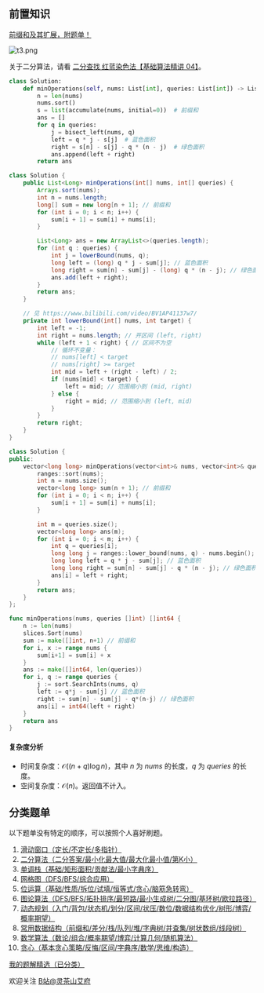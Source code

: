 ## 前置知识

[前缀和及其扩展，附题单！](https://leetcode.cn/problems/range-sum-query-immutable/solution/qian-zhui-he-ji-qi-kuo-zhan-fu-ti-dan-py-vaar/)

![t3.png](https://pic.leetcode.cn/1679808210-FVsAou-t3.png)

关于二分算法，请看 [二分查找 红蓝染色法【基础算法精讲 04】](https://www.bilibili.com/video/BV1AP41137w7/)。

```py [sol-Python3]
class Solution:
    def minOperations(self, nums: List[int], queries: List[int]) -> List[int]:
        n = len(nums)
        nums.sort()
        s = list(accumulate(nums, initial=0))  # 前缀和
        ans = []
        for q in queries:
            j = bisect_left(nums, q)
            left = q * j - s[j]  # 蓝色面积
            right = s[n] - s[j] - q * (n - j)  # 绿色面积
            ans.append(left + right)
        return ans
```

```java [sol-Java]
class Solution {
    public List<Long> minOperations(int[] nums, int[] queries) {
        Arrays.sort(nums);
        int n = nums.length;
        long[] sum = new long[n + 1]; // 前缀和
        for (int i = 0; i < n; i++) {
            sum[i + 1] = sum[i] + nums[i];
        }

        List<Long> ans = new ArrayList<>(queries.length);
        for (int q : queries) {
            int j = lowerBound(nums, q);
            long left = (long) q * j - sum[j]; // 蓝色面积
            long right = sum[n] - sum[j] - (long) q * (n - j); // 绿色面积
            ans.add(left + right);
        }
        return ans;
    }

    // 见 https://www.bilibili.com/video/BV1AP41137w7/
    private int lowerBound(int[] nums, int target) {
        int left = -1;
        int right = nums.length; // 开区间 (left, right)
        while (left + 1 < right) { // 区间不为空
            // 循环不变量：
            // nums[left] < target
            // nums[right] >= target
            int mid = left + (right - left) / 2;
            if (nums[mid] < target) {
                left = mid; // 范围缩小到 (mid, right)
            } else {
                right = mid; // 范围缩小到 (left, mid)
            }
        }
        return right;
    }
}
```

```cpp [sol-C++]
class Solution {
public:
    vector<long long> minOperations(vector<int>& nums, vector<int>& queries) {
        ranges::sort(nums);
        int n = nums.size();
        vector<long long> sum(n + 1); // 前缀和
        for (int i = 0; i < n; i++) {
            sum[i + 1] = sum[i] + nums[i];
        }

        int m = queries.size();
        vector<long long> ans(m);
        for (int i = 0; i < m; i++) {
            int q = queries[i];
            long long j = ranges::lower_bound(nums, q) - nums.begin();
            long long left = q * j - sum[j]; // 蓝色面积
            long long right = sum[n] - sum[j] - q * (n - j); // 绿色面积
            ans[i] = left + right;
        }
        return ans;
    }
};
```

```go [sol-Go]
func minOperations(nums, queries []int) []int64 {
	n := len(nums)
	slices.Sort(nums)
	sum := make([]int, n+1) // 前缀和
	for i, x := range nums {
		sum[i+1] = sum[i] + x
	}
	ans := make([]int64, len(queries))
	for i, q := range queries {
		j := sort.SearchInts(nums, q)
		left := q*j - sum[j] // 蓝色面积
		right := sum[n] - sum[j] - q*(n-j) // 绿色面积
		ans[i] = int64(left + right)
	}
	return ans
}
```

#### 复杂度分析

- 时间复杂度：$\mathcal{O}((n+q)\log n)$，其中 $n$ 为 $\textit{nums}$ 的长度，$q$ 为 $\textit{queries}$ 的长度。
- 空间复杂度：$\mathcal{O}(n)$。返回值不计入。

## 分类题单

以下题单没有特定的顺序，可以按照个人喜好刷题。

1. [滑动窗口（定长/不定长/多指针）](https://leetcode.cn/circle/discuss/0viNMK/)
2. [二分算法（二分答案/最小化最大值/最大化最小值/第K小）](https://leetcode.cn/circle/discuss/SqopEo/)
3. [单调栈（基础/矩形面积/贡献法/最小字典序）](https://leetcode.cn/circle/discuss/9oZFK9/)
4. [网格图（DFS/BFS/综合应用）](https://leetcode.cn/circle/discuss/YiXPXW/)
5. [位运算（基础/性质/拆位/试填/恒等式/贪心/脑筋急转弯）](https://leetcode.cn/circle/discuss/dHn9Vk/)
6. [图论算法（DFS/BFS/拓扑排序/最短路/最小生成树/二分图/基环树/欧拉路径）](https://leetcode.cn/circle/discuss/01LUak/)
7. [动态规划（入门/背包/状态机/划分/区间/状压/数位/数据结构优化/树形/博弈/概率期望）](https://leetcode.cn/circle/discuss/tXLS3i/)
8. [常用数据结构（前缀和/差分/栈/队列/堆/字典树/并查集/树状数组/线段树）](https://leetcode.cn/circle/discuss/mOr1u6/)
9. [数学算法（数论/组合/概率期望/博弈/计算几何/随机算法）](https://leetcode.cn/circle/discuss/IYT3ss/)
10. [贪心（基本贪心策略/反悔/区间/字典序/数学/思维/构造）](https://leetcode.cn/circle/discuss/g6KTKL/)

[我的题解精选（已分类）](https://github.com/EndlessCheng/codeforces-go/blob/master/leetcode/SOLUTIONS.md)

欢迎关注 [B站@灵茶山艾府](https://space.bilibili.com/206214)
